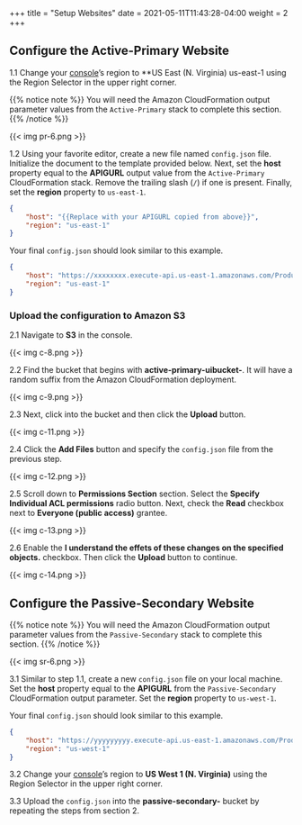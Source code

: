 +++
title = "Setup Websites"
date =  2021-05-11T11:43:28-04:00
weight = 2
+++

## Configure the Active-Primary Website

1.1 Change your [console](https://us-east-1.console.aws.amazon.com/console)’s region to **US East (N. Virginia) us-east-1 using the Region Selector in the upper right corner.

{{% notice note %}}
You will need the Amazon CloudFormation output parameter values from the `Active-Primary` stack to complete this section.
{{% /notice %}}

{{< img pr-6.png >}}

1.2 Using your favorite editor, create a new file named `config.json` file.  Initialize the document to the template provided below.  Next, set the **host** property equal to the **APIGURL** output value from the `Active-Primary` CloudFormation stack.  Remove the trailing slash (`/`) if one is present.  Finally, set the **region** property to `us-east-1`.

```json
{
    "host": "{{Replace with your APIGURL copied from above}}",
    "region": "us-east-1"
}
```

Your final `config.json` should look similar to this example.

```json
{
    "host": "https://xxxxxxxx.execute-api.us-east-1.amazonaws.com/Production",
    "region": "us-east-1"
}
```

### Upload the configuration to Amazon S3

2.1 Navigate to **S3** in the console.

{{< img c-8.png >}}

2.2 Find the bucket that begins with **active-primary-uibucket-**.  It will have a random suffix from the Amazon CloudFormation deployment.

{{< img c-9.png >}}

2.3 Next, click into the bucket and then click the **Upload** button.

{{< img c-11.png >}}

2.4 Click the **Add Files** button and specify the `config.json` file from the previous step.

{{< img c-12.png >}}

2.5 Scroll down to **Permissions Section** section. Select the **Specify Individual ACL permissions** radio button.  Next, check the **Read** checkbox next to **Everyone (public access)** grantee.

{{< img c-13.png >}}

2.6 Enable the **I understand the effets of these changes on the specified objects.** checkbox.  Then click the **Upload** button to continue.

{{< img c-14.png >}}

## Configure the Passive-Secondary Website

{{% notice note %}}
You will need the Amazon CloudFormation output parameter values from the `Passive-Secondary` stack to complete this section.
{{% /notice %}}

{{< img sr-6.png >}}

3.1 Similar to step 1.1, create a new `config.json` file on your local machine.  Set the **host** property equal to the **APIGURL** from the `Passive-Secondary` CloudFormation output parameter.  Set the **region** property to `us-west-1`.

Your final `config.json` should look similar to this example.

```json
{
    "host": "https://yyyyyyyyy.execute-api.us-east-1.amazonaws.com/Production",
    "region": "us-west-1"
}
```

3.2 Change your [console](https://us-east-1.console.aws.amazon.com/console)’s region to **US West 1 (N. Virginia)** using the Region Selector in the upper right corner.

3.3 Upload the `config.json` into the **passive-secondary-** bucket by repeating the steps from section 2.
